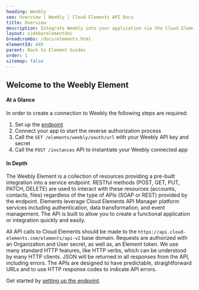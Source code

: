 ```yaml
---
heading: Weebly
seo: Overview | Weebly | Cloud Elements API Docs
title: Overview
description: Integrate Weebly into your application via the Cloud Elements APIs.
layout: sidebarelementdoc
breadcrumbs: /docs/elements.html
elementId: 449
parent: Back to Element Guides
order: 1
sitemap: false
---
```


## Welcome to the Weebly Element


#### At a Glance

In order to create a connection to Weebly the following steps are required:

1. Set up the [endpoint](weebly-endpoint-setup.html)
2. Connect your app to start the reverse authorization process
3. Call the `GET /elements/weebly/oauth/url` with your Weebly API key and secret
4. Call the `POST /instances` API to instantiate your Weebly connected app

#### In Depth

The Weebly Element is a collection of resources providing a pre-built integration into a service endpoint. RESTful methods (POST, GET, PUT, PATCH, DELETE) are used to interact with these resources (accounts, contacts, files) regardless of the type of APIs (SOAP or REST) provided by the endpoint. Elements leverage Cloud Elements API Manager platform services including authentication, data transformation, and event management.  The API is built to allow you to create a functional application or integration quickly and easily.

All API calls to Cloud Elements should be made to the `https://api.cloud-elements.com/elements/api-v2` base domain. Requests are authorized with an Organization and User secret, as well as, an Element token.  We use many standard HTTP features, like HTTP verbs, which can be understood by many HTTP clients. JSON will be returned in all responses from the API, including errors. The APIs are designed to have predictable, straightforward URLs and to use HTTP response codes to indicate API errors.

Get started by [setting up the endpoint](weebly-endpoint-setup.html).
